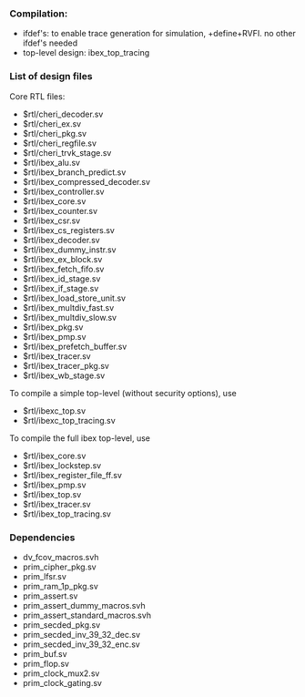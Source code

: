 ### Compilation:
  - ifdef's: to enable trace generation for simulation, +define+RVFI. no other ifdef's needed
  - top-level design: ibex_top_tracing 

### List of design files

Core RTL files:
-  $rtl/cheri_decoder.sv
-  $rtl/cheri_ex.sv
-  $rtl/cheri_pkg.sv
-  $rtl/cheri_regfile.sv
-  $rtl/cheri_trvk_stage.sv
-  $rtl/ibex_alu.sv
-  $rtl/ibex_branch_predict.sv
-  $rtl/ibex_compressed_decoder.sv
-  $rtl/ibex_controller.sv
-  $rtl/ibex_core.sv
-  $rtl/ibex_counter.sv
-  $rtl/ibex_csr.sv
-  $rtl/ibex_cs_registers.sv
-  $rtl/ibex_decoder.sv
-  $rtl/ibex_dummy_instr.sv
-  $rtl/ibex_ex_block.sv
-  $rtl/ibex_fetch_fifo.sv
-  $rtl/ibex_id_stage.sv
-  $rtl/ibex_if_stage.sv
-  $rtl/ibex_load_store_unit.sv
-  $rtl/ibex_multdiv_fast.sv
-  $rtl/ibex_multdiv_slow.sv
-  $rtl/ibex_pkg.sv
-  $rtl/ibex_pmp.sv
-  $rtl/ibex_prefetch_buffer.sv
-  $rtl/ibex_tracer.sv
-  $rtl/ibex_tracer_pkg.sv
-  $rtl/ibex_wb_stage.sv

To compile a simple top-level (without security options), use
-  $rtl/ibexc_top.sv
-  $rtl/ibexc_top_tracing.sv
  
To compile the full ibex top-level, use
- $rtl/ibex_core.sv
- $rtl/ibex_lockstep.sv
- $rtl/ibex_register_file_ff.sv
- $rtl/ibex_pmp.sv
- $rtl/ibex_top.sv
- $rtl/ibex_tracer.sv
- $rtl/ibex_top_tracing.sv


### Dependencies
-  dv_fcov_macros.svh 
-  prim_cipher_pkg.sv
-  prim_lfsr.sv
-  prim_ram_1p_pkg.sv
-  prim_assert.sv
-  prim_assert_dummy_macros.svh
-  prim_assert_standard_macros.svh
-  prim_secded_pkg.sv
-  prim_secded_inv_39_32_dec.sv
-  prim_secded_inv_39_32_enc.sv
-  prim_buf.sv
-  prim_flop.sv
-  prim_clock_mux2.sv
-  prim_clock_gating.sv
